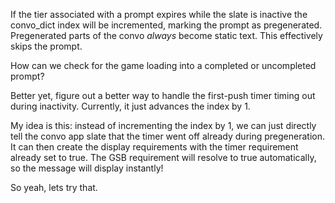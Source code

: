 If the tier associated with a prompt expires while the slate is inactive the convo_dict index will be incremented, marking the prompt as pregenerated. Pregenerated parts of the convo _always_ become static text. This effectively skips the prompt.

How can we check for the game loading into a completed or uncompleted prompt?

Better yet, figure out a better way to handle the first-push timer timing out during inactivity. Currently, it just advances the index by 1.

My idea is this: instead of incrementing the index by 1, we can just directly tell the convo app slate that the timer went off already during pregeneration. It can then create the display requirements with the timer requirement already set to true. The GSB requirement will resolve to true automatically, so the message will display instantly!

So yeah, lets try that.